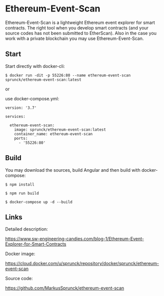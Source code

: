 # Ethereum-Event-Scan

Ethereum-Event-Scan is a lightweight Ethereum event explorer for smart contracts. 
The right tool when you develop smart contracts (and your source codes has not been
submitted to EtherScan). Also in the case you work with a private blockchain you 
may use Ethereum-Event-Scan.

## Start 

Start directly with docker-cli:

```
$ docker run -dit -p 55226:80 --name ethereum-event-scan sprunck/ethereum-event-scan:latest  
```

or 

use docker-compose.yml:

```
version: '3.7'

services:

  ethereum-event-scan:
    image: sprunck/ethereum-event-scan:latest
    container_name: ethereum-event-scan
    ports:
      - '55226:80'
```

## Build

You may download the sources, build Angular and then build with docker-compose:

```shell
$ npm install
```

```shell
$ npm run build
```

```shell
$ docker-compose up -d --build   
```

## Links

Detailed description:

https://www.sw-engineering-candies.com/blog-1/Ethereum-Event-Explorer-for-Smart-Contracts

Docker image:

https://cloud.docker.com/u/sprunck/repository/docker/sprunck/ethereum-event-scan

Source code:

https://github.com/MarkusSprunck/ethereum-event-scan
